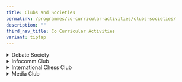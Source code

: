 ```yaml
---
title: Clubs and Societies
permalink: /programmes/co-curricular-activities/clubs-societies/
description: ""
third_nav_title: Co Curricular Activities
variant: tiptap
---
```

<div data-type="detailGroup" class="isomer-accordion isomer-accordion-white">
<details class="isomer-details">
<summary>Debate Society</summary>
<div data-type="detailsContent" class="isomer-details-content">
<p></p>
<p><strong>Day / Time:</strong>
<br>MONDAY: 1535 - 1800 HRS
<br>THURSDAY: 1535 - 1800 HRS</p>
<p>The Debate Society, formerly a special interest group, is a newly-established
CCA in 2017. The CCA aims to develop student-debaters who are able to think
critically and speak skilfully. We train our students in the art of debating,
focusing on the domains of research, speech, and working together in a
team. We take part in debate competitions such as the Singapore Secondary
Schools Debating Championships, Youth Debate Open and Raffles Debate Academy
Under-14 Debating Championship. Every year, the students embark on VIA
projects to pass on their debating skills and knowledge to the community
by organising public speaking workshops or mentoring sessions for other
youths or children from various organisations. In this CCA, the debaters
are not only trained to be quick-witted and articulate speakers, but the
many opportunities to work in teams also teach them the value of camaraderie
and friendship.</p>
<p></p>
<p><strong><em>Achievements</em></strong>
<br>2023: SSSDC (Division 1)19th Best Speaker
<br>2021: Debate Association Debating Championships Semi-finalists (Gold Division),
2nd Under-14 Best Speaker
<br>2021: ACJC Orator’s Trophy Semi-finalist</p>
<p></p>
<p><strong><em>Teachers-in- charge:</em></strong>
<br>Mr Lok Sin Min
<br>Ms Nurhidayah Azman
<br>&nbsp;</p>
<div class="isomer-image-wrapper">
<img style="width: 100%" height="auto" width="100%" alt="Debate Society" src="/images/debate society.png">
</div>
<p>&nbsp;</p>
</div>
</details>
<details class="isomer-details">
<summary>Infocomm Club</summary>
<div data-type="detailsContent" class="isomer-details-content">
<p><strong>Day / Time:</strong>
<br>MONDAY: 1535 - 1800 HRS
<br>THURSDAY: 1535- 1800 HRS</p>
<p><strong>Mission:</strong>Infocomm members are equipped through collaboration,
community engagement and skill development to be computational thinkers
and work independently and as a group.</p>
<p>Infocomm Club aims to further develop the skills and competencies of students
with greater interest and aptitude in computational thinking and robotics.
The 4 – 5 years development programme allows students to deepen their computational
thinking and robotics skills and knowledge, and to apply what they have
learnt to design, code and build robotic solutions of increasing complexity
to complete challenging missions and to address real world needs.
<br>
<br>The training framework for Infocomm Club students details a clear progression
of skills from introduction to computational thinking, programming and
robotics in Sec 1, to deepening of programming and robotics skills in Sec
2 and 3, to coding and app development skills in Sec 4 and 5.
<br>
<br>Students participate in different competitions to hone their skills and
are selected based on their learning progress. Through the process of training
for the competitions, students learn to apply their skills in new ways,
leverage on team members’ strengths to complete complex missions and be
resilient in the face of challenges to continue to invent better solutions.
<br>
<br>Students also apply their skills to help others during community projects
this will be led by the Secondary 3 and 4 seniors. Secondary 3 and 4 students
will also take on the responsibility of developing their leadership skills
through training and mentoring their juniors.</p>
<p><strong><em>Competitions</em></strong>
</p>
<ul data-tight="true" class="tight">
<li>
<p>Design Thinking with robotics and Computational Thinking Competition</p>
</li>
<li>
<p>IDE (Innovation, Design and Engineering) Robotics Competition</p>
</li>
<li>
<p>National Robotics Competition</p>
</li>
<li>
<p>National Software Competition</p>
</li>
<li>
<p>Spark IT Competition</p>
</li>
<li>
<p>World Robo Tournament</p>
</li>
</ul>
<p><strong><em>Achievements</em></strong>
</p>
<p>Design Thinking with robotics and Computational Thinking Competition</p>
<ul data-tight="true" class="tight">
<li>
<p>2024: 5 Gold, 4 Silver, 12 Bronze and 7 Honorable Mention</p>
</li>
<li>
<p>2023: 1 Gold, 14 Silver, 21 Bronze and 17 Honorable Mention</p>
</li>
<li>
<p>2022: 2 Gold, 2 Silver, 5 Bronze and 9 Honorable Mention</p>
</li>
<li>
<p>2021: 2 Gold, 3 Silver, 8 Bronze and 8 Special Mention</p>
</li>
</ul>
<p>Game Jam 1 (Video Game Coding Competition)</p>
<ul data-tight="true" class="tight">
<li>
<p>2021: 1 Top Game Award</p>
</li>
</ul>
<p>IDE (Innovation, Design and Engineering) Robotics Competition</p>
<ul data-tight="true" class="tight">
<li>
<p>2024: Robotics - 3rd, 7th &amp; 8th Place</p>
</li>
<li>
<p>2024: Sprint - 2nd and 3rd Place</p>
</li>
<li>
<p>2023: 7th Place - Team “Sparkling Claws”</p>
</li>
</ul>
<p>National Onilne Coding Competition</p>
<ul data-tight="true" class="tight">
<li>
<p>2024: Hack@Code (Lego Robotics) - 8th, 9th, 10th</p>
</li>
<li>
<p>2023: Hack@Code (Lego Robotics) - 1st, 3rd</p>
</li>
<li>
<p>2024: Hack@Code (Scratch) - Most Interactive Design x 2, Best Presentation
Award, Judges Award, Merit</p>
</li>
<li>
<p>2023: Hack@Code (Scratch) - Most Interactive Design, Merit</p>
</li>
</ul>
<p>National Robotics Competition (World Robot Olympiad)</p>
<ul data-tight="true" class="tight">
<li>
<p>2024: 2nd place in Robosports</p>
</li>
<li>
<p>2023: RoboMission Junior - Certificate of Participation</p>
</li>
<li>
<p>2023: RoboSports - 1st and 3rd</p>
</li>
</ul>
<p>National Software Competition</p>
<ul data-tight="true" class="tight">
<li>
<p>2021: 1 Gold, 2 Bronze</p>
</li>
</ul>
<p><strong><em>Teachers in-charge</em></strong>
<br>Mdm Michelle Cheong
<br>Mr Seto Yi Kang, Marcus
<br>Ms Nur Hidayah binte Mohmed Nor
<br>Mdm Ma Jing</p>
<p></p>
<div class="isomer-image-wrapper">
<img style="width: 100%" height="auto" width="100%" alt="Infocomm" src="/images/Infocomm_Club_2.png">
</div>
<div class="isomer-image-wrapper">
<img style="width: 100%" height="auto" width="100%" alt="infocomm" src="/images/Infocomm_Club_1.png">
</div>
</div>
</details>
<details class="isomer-details">
<summary>International Chess Club</summary>
<div data-type="detailsContent" class="isomer-details-content">
<p><strong>Day / Time:</strong>
<br>MONDAY: 1535 - 1800 HRS (Recreational)
<br>THURSDAY: 1535 - 1800 HRS (Competitive)</p>
<p>International Chess is a newly established CCA in 2023. It was formerly
a special interest group and had about 30 students playing regularly and
taking part in school competitions.&nbsp; The objectives of International
Chess are to build character, team spirit and responsibility. Playing chess
helps students in developing problem-solving skills, critical thinking
and creativity. It also helps improve students’ memory and concentration.
We will train students to take part in internal and external chess competitions.</p>
<p></p>
<p><strong><em>Achievements</em></strong>
</p>
<p>National School Individual (NSI)</p>
<ul data-tight="true" class="tight">
<li>
<p>2024:</p>
<ul data-tight="true" class="tight">
<li>
<p>U16 Open 6th Place</p>
</li>
<li>
<p>U14 Girls 5th Place</p>
</li>
</ul>
<ul data-tight="true" class="tight">
<li>
<p>2023:</p>
<ul data-tight="true" class="tight">
<li>
<p>U16 Open Champion</p>
</li>
<li>
<p>U14 Open 9th Place</p>
</li>
</ul>
</li>
</ul>
</li>
</ul>
<p>Victorian Cup</p>
<ul data-tight="true" class="tight">
<li>
<p>2024:</p>
<ul data-tight="true" class="tight">
<li>
<p>International Chess Secondary Schools Category 2nd place</p>
</li>
</ul>
</li>
</ul>
<p>JPJC Chess Tournament</p>
<ul data-tight="true" class="tight">
<li>
<p>2023:</p>
<ul data-tight="true" class="tight">
<li>
<p>Sec Sch Category (Team) Champion Overall</p>
</li>
<li>
<p>Individual Category 1st Prize and 5th Prize</p>
</li>
<li>
<p></p>
</li>
</ul>
</li>
</ul>
<p><strong><em>Teachers in-charge</em></strong>
<br>Mr Ong Chuan Hock
<br>Mr Tan Xue Ji</p>
</div>
</details>
<details class="isomer-details">
<summary>Media Club</summary>
<div data-type="detailsContent" class="isomer-details-content">
<p><strong>Day / Time:</strong>
</p>
<p><u>CCA TRAINING DATES:</u>
<br>MONDAY: 1535 - 1800 HRS
<br>THURSDAY: 1535 - 1800 HRS</p>
<p><u>AV DUTIES:</u>
<br>- EVERY MORNING (0700 – 0800) [TEAM BASED ROTATIONAL BASIS]
<br>- DURING SCHOOL EVENTS [SELECTED STUDENTS]</p>
<p><u>PHOTO/VIDEO DUTIES OR PRODUCTIONS:</u>
<br>- DURING SCHOOL EVENTS [SELECTED STUDENTS]
<br>- NON-CCA TRAINING DAYS [SELECTED STUDENTS]</p>
<p>The Media Club, formerly known as the AVA Club, began in 2000 with only
six pioneer members under the Media Resource Library. 2002 was a milestone
for the club as it celebrated its recognition as an official CCA. As a
service-oriented CCA, with a strength of 80 members to date, Media Club
has thrived through the sheer dedication of its teachers and members in
all school events pertaining to Audio Visual (AV) support, live telecasting,
video shooting, digital photography, production of videos and photo slideshows.
Students build their expertise by undergoing training in workshops and
engaging with multiple hands-on projects to develop artefacts that can
be used in their portfolios. They are also supported with a wide range
of equipment from studio lighting to DSLR cameras. In addition, members
are exposed to a plethora of talks, exhibitions and competitions to express
their creativity and skills as well as to showcase their works.</p>
<p></p>
<p><strong>Vision:</strong>&nbsp;Equip members with useful technological
skills through independent learning and personal experience.&nbsp;</p>
<p></p>
<p><strong>Training structure:</strong>
<br>Year 1 – Basic Photography / Videography
<br>Year 2 &amp; 3 – Choice of:</p>
<p><u>Advanced Photography</u>&nbsp;– training in genres such as Studio /
Portrait photography, Light painting, Photo journalism, Sports &amp; Events
photography, Architecture photography, Photo editing e.t.c.</p>
<p>Or</p>
<p><u>Advanced Videography</u>&nbsp;– training in shooting of video genres
such as visual documentaries, interviews, video logs, dramas, advertisements,
video editing using special particle effects and green screen effects e.t.c.</p>
<p>Note: All students will learn to operate basic AV equipment to support
school operations.</p>
<p></p>
<p><strong>Key Competitions<br></strong>N.E.mation! (Storyboarding + Script
/ Content writing + National Education)
<br>Our Schools, Our Stories (Photography and Videography)
<br>CNB #DrugFreeSG (Videography)
<br>N.Parks Singapore Gardens Photographer of the Year (Photography)
<br>#ClickArt S2 Cluster Showcase (Photography)</p>
<p></p>
<p><strong><em>Achievements</em></strong>
<br>2023:CNB #DrugFreeSG Competition 2023 - Bronze, Merit
<br>2023: #ClickArt S2 Cluster Showcase 2023 - 3 Distinctions, 8 Accomplishments
<br>2022: Digital For Life Youth Awards (Challenge 4 Video Category) – Distinction
<br>2022: #ClickArt S2 Cluster Showcase 2022 – 3 Accomplishments
<br>2021: N.E.mation!2021 - Top 10
<br>2021:&nbsp;#ClickArt S2 Cluster Showcase 2021&nbsp;-&nbsp;2 Distinctions</p>
<p></p>
<p><strong><em>Teachers in-charge</em></strong>
<br>Mr Chew Ying Chao
<br>Mr Ng Chong Hern Bennedic
<br>Ms Zannatul Nauum Moumee</p>
<p></p>
<div class="isomer-image-wrapper">
<img style="width: 100%" height="auto" width="100%" alt="Media Club" src="/images/Media Club.png">
</div>
</div>
</details>
</div>
<p></p>